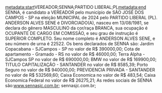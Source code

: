 <metadata:start>VEREADOR;SENNA;PARTIDO LIBERAL;PL<metadata:end>
SENNA, é candidato a VEREADOR pelo município de SÃO JOSÉ DOS CAMPOS - SP na eleição MUNICIPAL de 2024 pelo PARTIDO LIBERAL (PL). ANDERSON ALVES SENE é DIVORCIADO(A), nasceu em 13/08/1981, se declara do gênero MASCULINO da cor/raça BRANCA, sua ocupação é OCUPANTE DE CARGO EM COMISSÃO, e seu grau de instrução é SUPERIOR COMPLETO. Seu nome completo é ANDERSON ALVES SENE, e seu número de urna é 22522.
Os bens declarados de SENNA são: Jardim Copacabana - SJCampos - SP no valor de R$ 390000,00; Cota de apartamento - Gramado - RS no valor de R$ 46000,00; Terra Alpha - SJCampos  SP no valor de R$ 690000,00; BMW no valor de R$ 169900,00; TITULO CAPITALIZAÇÃO - SANTANDER no valor de R$ 8585,39; Porto Seguro no valor de R$ 940000,00; PREVIDENCIA PRIVADA - SANTANDER no valor de R$ 532569,60; Caixa Economica no valor de R$ 483,54; Caixa Economica Federal no valor de R$ 26275,21; 
As redes sociais de SENNA são:www.sennasjc.com.br; sennasjc.com.br;